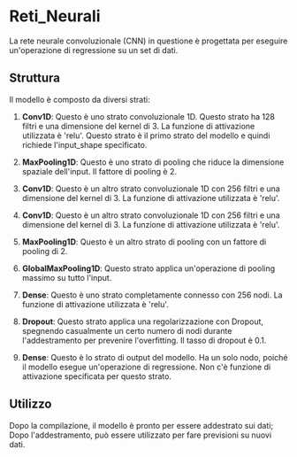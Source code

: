 # Reti_Neurali

La rete neurale convoluzionale (CNN) in questione è progettata per eseguire un'operazione di regressione su un set di dati.
## Struttura

Il modello è composto da diversi strati:

1. **Conv1D**: Questo è uno strato convoluzionale 1D. Questo strato ha 128 filtri e una dimensione del kernel di 3. La funzione di attivazione utilizzata è 'relu'. Questo strato è il primo strato del modello e quindi richiede l'input_shape specificato.

2. **MaxPooling1D**: Questo è uno strato di pooling che riduce la dimensione spaziale dell'input. Il fattore di pooling è 2.

3. **Conv1D**: Questo è un altro strato convoluzionale 1D con 256 filtri e una dimensione del kernel di 3. La funzione di attivazione utilizzata è 'relu'.

4. **Conv1D**: Questo è un altro strato convoluzionale 1D con 256 filtri e una dimensione del kernel di 3. La funzione di attivazione utilizzata è 'relu'.

5. **MaxPooling1D**: Questo è un altro strato di pooling con un fattore di pooling di 2.

6. **GlobalMaxPooling1D**: Questo strato applica un'operazione di pooling massimo su tutto l'input.

7. **Dense**: Questo è uno strato completamente connesso con 256 nodi. La funzione di attivazione utilizzata è 'relu'.

8. **Dropout**: Questo strato applica una regolarizzazione con Dropout, spegnendo casualmente un certo numero di nodi durante l'addestramento per prevenire l'overfitting. Il tasso di dropout è 0.1.

9. **Dense**: Questo è lo strato di output del modello. Ha un solo nodo, poiché il modello esegue un'operazione di regressione. Non c'è funzione di attivazione specificata per questo strato.

## Utilizzo

Dopo la compilazione, il modello è pronto per essere addestrato sui dati; Dopo l'addestramento, può essere utilizzato per fare previsioni su nuovi dati.
